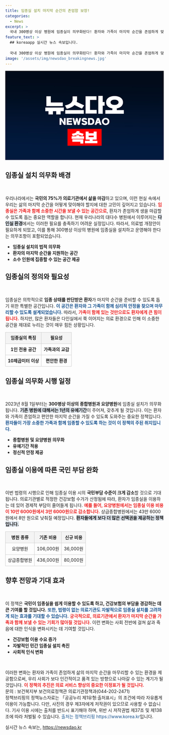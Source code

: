 ```yaml
---
title: 임종실 설치 마지막 순간의 존엄함 보장!
categories:
  - News
excerpt: >
  국내 300병상 이상 병원에 임종실이 의무화된다! 환자와 가족이 마지막 순간을 존엄하게 맞이할 수 있는 공간이 제공되어 의료환경이 획기적으로 개선될 예정이다.
feature_text: >
  ## koreaapp 실시간 뉴스 속보입니다.

  국내 300병상 이상 병원에 임종실이 의무화된다! 환자와 가족이 마지막 순간을 존엄하게 맞이할 수 있는 공간이 제공되어 의료환경이 획기적으로 개선될 예정이다.
image: '/assets/img/newsdao_breakingnews.jpg'
---
```


<p><img src="/assets/img/newsdao_breakingnews.jpg" alt="koreaapp 속보" /></p>

<h2 data-ke-size="size26">임종실 설치 의무화 배경</h2>

<p data-ke-size="size16">&nbsp;</p> 

<p>우리나라에서는 <b>국민의 75%가 의료기관에서 삶을 마감</b>하고 있으며, 이런 현실 속에서 우리는 삶의 마지막 순간을 어떻게 맞이해야 할지에 대한 고민이 깊어지고 있습니다. <b><span style="color: #ee2323;">임종실은 가족과 함께 소중한 시간을 보낼 수 있는 공간으로</span></b>, 환자가 존엄하게 생을 마감할 수 있도록 돕는 중요한 역할을 합니다. 현재 우리나라의 대다수 병원에서 이루어지는 <b><span style="background-color: #21538527;">다인실 환경</span></b>에서는 이러한 필요를 충족하기 어려운 실정입니다. 따라서, 의료법 개정안이 필요하게 되었고, 이를 통해 300병상 이상의 병원에 임종실을 설치하고 운영해야 한다는 의무조항이 포함되었습니다.</p>

<div style="width:100%; margin:10px 0;">
  <ul>
    <li><b>임종실 설치의 법적 의무화</b></li>
    <li><b>환자의 마지막 순간을 지원하는 공간</b></li>
    <li><b>소수 인원에 집중할 수 있는 공간 제공</b></li>
  </ul>
</div>

<h2 data-ke-size="size26">임종실의 정의와 필요성</h2>

<p data-ke-size="size16">&nbsp;</p>

<p>임종실은 의학적으로 <b>임종 상태를 판단받은 환자</b>가 마지막 순간을 준비할 수 있도록 돕기 위한 특별한 공간입니다. <b><span style="color: #1a5490;">이 공간은 환자와 그 가족이 함께 심리적 안정을 찾으며 마무리할 수 있도록 설계되었습니다.</span></b> 따라서, <b><span style="color: #ee2323;">가족이 함께 있는 것만으로도 환자에게 큰 힘이 됩니다.</span></b> 하지만, 많은 환자들은 다인실에서 쭉 이어지는 의료 환경으로 인해 이 소중한 공간을 제대로 누리는 것이 매우 힘든 상황입니다. </p>

<table style="width:100%; margin-top:10px; border-collapse:collapse;">
  <tr>
    <td style="border:1px solid #cccccc; text-align:center; height:30px; background-color:#f4f4f4;"><b>임종실의 특징</b></td>
    <td style="border:1px solid #cccccc; text-align:center; height:30px; background-color:#f4f4f4;"><b>필요성</b></td>
  </tr>
  <tr>
    <td style="border:1px solid #cccccc; text-align:center; height:30px;"><b>1인 전용 공간</b></td>
    <td style="border:1px solid #cccccc; text-align:center; height:30px;"><b>가족과의 교감</b></td>
  </tr>
  <tr>
    <td style="border:1px solid #cccccc; text-align:center; height:30px;"><b>10제곱미터 이상</b></td>
    <td style="border:1px solid #cccccc; text-align:center; height:30px;"><b>편안한 환경</b></td>
  </tr>
</table>

<h2 data-ke-size="size26">임종실 의무화 시행 일정</h2>

<p data-ke-size="size16">&nbsp;</p>

<p>2023년 8월 1일부터는 <b>300병상 이상의 종합병원과 요양병원</b>에 임종실 설치가 의무화됩니다. <b><span style="background-color: #21538527;">기존 병원에 대해서는 1년의 유예기간</span></b>이 주어져, 갖추게 될 것입니다. 이는 환자와 가족이 존엄하고 편안한 마지막 순간을 가질 수 있도록 도와주는 중요한 정책입니다. <b><span style="color: #1a5490;">환자들이 가장 소중한 가족과 함께 임종할 수 있도록 하는 것이 이 정책의 주된 취지입니다.</span></b></p>

<div style="width:100%; margin:10px 0;">
  <ul>
    <li><b>종합병원 및 요양병원 의무화</b></li>
    <li><b>유예기간 적용</b></li>
    <li><b>정신적 안정 제공</b></li>
  </ul>
</div>

<h2 data-ke-size="size26">임종실 이용에 따른 국민 부담 완화</h2>

<p data-ke-size="size16">&nbsp;</p>

<p>이번 법령의 시행으로 인해 임종실 이용 시의 <b>국민부담 수준이 크게 감소</b>할 것으로 기대됩니다. 의료기관별로 적정한 건강보험 수가가 산정됨에 따라, 환자가 임종실을 이용하는 데 있어 경제적 부담이 줄어들게 됩니다. <b><span style="color: #ee2323;">예를 들어, 요양병원에서는 임종실 이용 비용이 10만 6000원에서 3만 6000원으로 감소합니다.</span></b> 상급종합병원에서는 43만 6000원에서 8만 원으로 낮춰질 예정입니다. <b><span style="background-color: #21538527;">환자들에게 보다 더 많은 선택권을 제공하는 정책입니다.</span></b></p>

<table style="width:100%; margin-top:10px; border-collapse:collapse;">
  <tr>
    <td style="border:1px solid #cccccc; text-align:center; height:30px; background-color:#f4f4f4;"><b>병원 종류</b></td>
    <td style="border:1px solid #cccccc; text-align:center; height:30px; background-color:#f4f4f4;"><b>기존 비용</b></td>
    <td style="border:1px solid #cccccc; text-align:center; height:30px; background-color:#f4f4f4;"><b>신규 비용</b></td>
  </tr>
  <tr>
    <td style="border:1px solid #cccccc; text-align:center; height:30px;">요양병원</td>
    <td style="border:1px solid #cccccc; text-align:center; height:30px;">106,000원</td>
    <td style="border:1px solid #cccccc; text-align:center; height:30px;">36,000원</td>
  </tr>
  <tr>
    <td style="border:1px solid #cccccc; text-align:center; height:30px;">상급종합병원</td>
    <td style="border:1px solid #cccccc; text-align:center; height:30px;">436,000원</td>
    <td style="border:1px solid #cccccc; text-align:center; height:30px;">80,000원</td>
  </tr>
</table>

<h2 data-ke-size="size26">향후 전망과 기대 효과</h2>

<p data-ke-size="size16">&nbsp;</p>

<p>이 정책은 <b>국민이 임종실을 쉽게 이용할 수 있도록 하고, 건강보험의 부담을 경감하는 데 큰 기여를 할 것입니다.</b> <b><span style="color: #1a5490;">또한, 법령이 없는 의료기관도 자발적으로 임종실 설치를 고려하게 되는 효과를 기대할 수 있습니다.</span></b> <b><span style="color: #ee2323;">궁극적으로, 의료기관에서 환자가 마지막 순간을 가족과 함께 보낼 수 있는 기회가 많아질 것입니다.</span></b> 이런 변화는 사회 전반에 걸쳐 삶과 죽음에 대한 인식을 변화시키는 데 기여할 것입니다.</p>

<div style="width:100%; margin:10px 0;">
  <ul>
    <li><b>건강보험 이용 수요 증가</b></li>
    <li><b>자발적인 민간 임종실 설치 촉진</b></li>
    <li><b>사회적 인식 변화</b></li>
  </ul>
</div>

<p data-ke-size="size16">&nbsp;</p> 

<p>이러한 변화는 환자와 가족이 존엄하게 삶의 마지막 순간을 마무리할 수 있는 환경을 제공함으로써, 우리 사회가 보다 인간적이고 품격 있는 방향으로 나아갈 수 있는 계기가 될 것입니다. <b><span style="color: #ee2323;">이 정책의 추진은 의료 서비스 향상의 중요한 이정표가 될 것입니다.</span></b> 
<br>
문의 : 보건복지부 보건의료정책관 의료기관정책과(044-202-2471)
<br>
정책브리핑의 정책뉴스자료는 「공공누리 제1유형:출처표시」의 조건에 따라 자유롭게 이용이 가능합니다. 다만, 사진의 경우 제3자에게 저작권이 있으므로 사용할 수 없습니다. 기사 이용 시에는 출처를 반드시 표기해야 하며, 위반 시 저작권법 제37조 및 제138조에 따라 처벌될 수 있습니다. <span style="color: #1a5490;">출처는 정책브리핑 https://www.korea.kr</span>입니다.</p>
실시간 뉴스 속보는, <a href="https://newsdao.kr" rel="dofollow">https://newsdao.kr</a>


